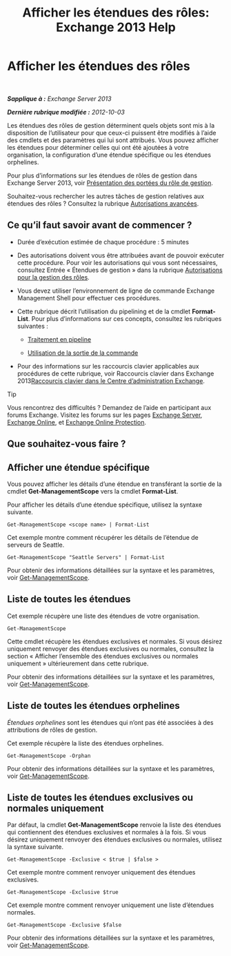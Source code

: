 ﻿---
title: 'Afficher les étendues des rôles: Exchange 2013 Help'
TOCTitle: Afficher les étendues des rôles
ms:assetid: 0bb3a434-6651-473a-94eb-4eb9a34e6f70
ms:mtpsurl: https://technet.microsoft.com/fr-fr/library/Dd335084(v=EXCHG.150)
ms:contentKeyID: 50477528
ms.date: 05/23/2018
mtps_version: v=EXCHG.150
ms.translationtype: MT
---

# Afficher les étendues des rôles

 

_**Sapplique à :** Exchange Server 2013_

_**Dernière rubrique modifiée :** 2012-10-03_

Les étendues des rôles de gestion déterminent quels objets sont mis à la disposition de l’utilisateur pour que ceux-ci puissent être modifiés à l’aide des cmdlets et des paramètres qui lui sont attribués. Vous pouvez afficher les étendues pour déterminer celles qui ont été ajoutées à votre organisation, la configuration d’une étendue spécifique ou les étendues orphelines.

Pour plus d’informations sur les étendues de rôles de gestion dans Exchange Server 2013, voir [Présentation des portées du rôle de gestion](understanding-management-role-scopes-exchange-2013-help.md).

Souhaitez-vous rechercher les autres tâches de gestion relatives aux étendues des rôles ? Consultez la rubrique [Autorisations avancées](advanced-permissions-exchange-2013-help.md).

## Ce qu’il faut savoir avant de commencer ?

  - Durée d’exécution estimée de chaque procédure : 5 minutes

  - Des autorisations doivent vous être attribuées avant de pouvoir exécuter cette procédure. Pour voir les autorisations qui vous sont nécessaires, consultez Entrée « Étendues de gestion » dans la rubrique [Autorisations pour la gestion des rôles](role-management-permissions-exchange-2013-help.md).

  - Vous devez utiliser l’environnement de ligne de commande Exchange Management Shell pour effectuer ces procédures.

  - Cette rubrique décrit l’utilisation du pipelining et de la cmdlet **Format-List**. Pour plus d’informations sur ces concepts, consultez les rubriques suivantes :
    
      - [Traitement en pipeline](https://technet.microsoft.com/fr-fr/library/aa998260\(v=exchg.150\))
    
      - [Utilisation de la sortie de la commande](working-with-command-output-exchange-2013-help.md)

  - Pour des informations sur les raccourcis clavier applicables aux procédures de cette rubrique, voir Raccourcis clavier dans Exchange 2013[Raccourcis clavier dans le Centre d’administration Exchange](keyboard-shortcuts-in-the-exchange-admin-center-exchange-online-protection-help.md).

> [!TIP]
> Vous rencontrez des difficultés ? Demandez de l’aide en participant aux forums Exchange. Visitez les forums sur les pages <a href="https://go.microsoft.com/fwlink/p/?linkid=60612">Exchange Server</a>, <a href="https://go.microsoft.com/fwlink/p/?linkid=267542">Exchange Online</a>, et <a href="https://go.microsoft.com/fwlink/p/?linkid=285351">Exchange Online Protection</a>.


## Que souhaitez-vous faire ?

## Afficher une étendue spécifique

Vous pouvez afficher les détails d’une étendue en transférant la sortie de la cmdlet **Get-ManagementScope** vers la cmdlet **Format-List**.

Pour afficher les détails d’une étendue spécifique, utilisez la syntaxe suivante.

    Get-ManagementScope <scope name> | Format-List

Cet exemple montre comment récupérer les détails de l’étendue de serveurs de Seattle.

    Get-ManagementScope "Seattle Servers" | Format-List

Pour obtenir des informations détaillées sur la syntaxe et les paramètres, voir [Get-ManagementScope](https://technet.microsoft.com/fr-fr/library/dd298180\(v=exchg.150\)).

## Liste de toutes les étendues

Cet exemple récupère une liste des étendues de votre organisation.

    Get-ManagementScope

Cette cmdlet récupère les étendues exclusives et normales. Si vous désirez uniquement renvoyer des étendues exclusives ou normales, consultez la section « Afficher l’ensemble des étendues exclusives ou normales uniquement » ultérieurement dans cette rubrique.

Pour obtenir des informations détaillées sur la syntaxe et les paramètres, voir [Get-ManagementScope](https://technet.microsoft.com/fr-fr/library/dd298180\(v=exchg.150\)).

## Liste de toutes les étendues orphelines

*Étendues orphelines* sont les étendues qui n’ont pas été associées à des attributions de rôles de gestion.

Cet exemple récupère la liste des étendues orphelines.

    Get-ManagementScope -Orphan

Pour obtenir des informations détaillées sur la syntaxe et les paramètres, voir [Get-ManagementScope](https://technet.microsoft.com/fr-fr/library/dd298180\(v=exchg.150\)).

## Liste de toutes les étendues exclusives ou normales uniquement

Par défaut, la cmdlet **Get-ManagementScope** renvoie la liste des étendues qui contiennent des étendues exclusives et normales à la fois. Si vous désirez uniquement renvoyer des étendues exclusives ou normales, utilisez la syntaxe suivante.

    Get-ManagementScope -Exclusive < $true | $false >

Cet exemple montre comment renvoyer uniquement des étendues exclusives.

    Get-ManagementScope -Exclusive $true

Cet exemple montre comment renvoyer uniquement une liste d’étendues normales.

    Get-ManagementScope -Exclusive $false

Pour obtenir des informations détaillées sur la syntaxe et les paramètres, voir [Get-ManagementScope](https://technet.microsoft.com/fr-fr/library/dd298180\(v=exchg.150\)).

